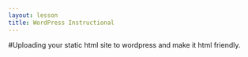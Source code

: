 ```yaml
---
layout: lesson
title: WordPress Instructional
---
```


#Uploading your static html site to wordpress and make it html friendly.
